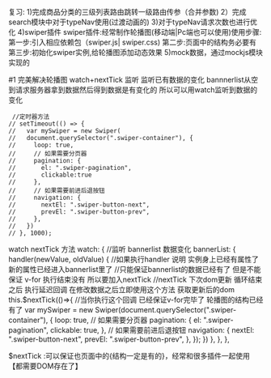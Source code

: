 复习:
1)完成商品分类的三级列表路由跳转一级路由传参（合并参数)
2）完成search模块中对于typeNav使用(过渡动画的)
3)对于typeNav请求次数也进行优化
4)swiper插件
    swiper插件:经常制作轮播图(移动端|Pc端也可以使用)使用步骤:
    第一步:引入相应依赖包（swiper.js| swiper.css)
    第二步:页面中的结构务必要有
    第三步:初始化swiper实例,给轮播图添加动态效果
5)mock数据，通过mockjs模块实现的


#1 完美解决轮播图
 watch+nextTick 监听  监听已有数据的变化
 bannnerlist从空到请求服务器拿到数据然后得到数据是有变化的 所以可以用watch监听到数据的变化


     //定时器方法
    // setTimeout(() => {
    //   var mySwiper = new Swiper(
    //   document.querySelector(".swiper-container"), {
    //     loop: true,
    //     // 如果需要分页器
    //     pagination: {
    //       el: ".swiper-pagination",
    //       clickable:true
    //     },
    //     // 如果需要前进后退按钮
    //     navigation: {
    //       nextEl: ".swiper-button-next",
    //       prevEl: ".swiper-button-prev",
    //     },
    //   })
    // }, 1000);

watch nextTick 方法 
  watch: {
    //监听 bannerlist 数据变化
    bannerList: {
      handler(newValue, oldValue) {
        //如果执行handler 说明 实例身上已经有属性了 新的属性已经进入bannerlist里了
       //只能保证bannerlist的数据已经有了  但是不能保证 v-for 执行结束没有   所以要加入nextTick 
        //nextTick 下次dom更新 循环结束之后 执行延迟回调  在修改数据之后立即使用这个方法 获取更新后的dom
        this.$nextTick(()=>{
          //当你执行这个回调  已经保证v-for完毕了  轮播图的结构已经有了
          var mySwiper = new Swiper(document.querySelector(".swiper-container"), {
          loop: true,
          // 如果需要分页器
          pagination: {
            el: ".swiper-pagination",
            clickable: true,
          },
          // 如果需要前进后退按钮
          navigation: {
            nextEl: ".swiper-button-next",
            prevEl: ".swiper-button-prev",
          },
        });
        })
      },
    },
  },


$nextTick :可以保证也页面中的{结构一定是有的}，经常和很多插件一起使用【都需要DOM存在了】














